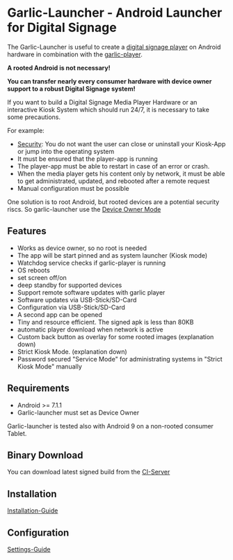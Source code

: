 # Garlic-Launcher - Android Launcher for Digital Signage

The Garlic-Launcher is useful to create a [digital signage player](https://smil-control.com/magazine/what-is-a-digital-signage-player/) on Android hardware in combination with the [garlic-player](https://garlic-signage.com/garlic-player/).

**A rooted Android is not necessary!**

**You can transfer nearly every consumer hardware with device owner support to a robust Digital Signage system!**

If you want to build a Digital Signage Media Player Hardware or an interactive Kiosk System which should run 24/7, it is necessary to take some precautions.

For example:
- [Security](https://smil-control.com/magazine/digital-signage-security/): You do not want the user can close or uninstall your Kiosk-App or jump into the operating system
- It must be ensured that the player-app is running
- The player-app must be able to restart in case of an error or crash.
- When the media player gets his content only by network, it must be able to get administrated, updated, and rebooted after a remote request
- Manual configuration must be possible

One solution is to root Android, but rooted devices are a potential security riscs. So garlic-launcher use the [Device Owner Mode](https://developer.android.com/reference/android/app/admin/DevicePolicyManager)

## Features
- Works as device owner, so no root is needed
- The app will be start pinned and as system launcher (Kiosk mode)
- Watchdog service checks if garlic-player is running
- OS reboots
- set screen off/on
- deep standby for supported devices
- Support remote software updates with garlic player
- Software updates via USB-Stick/SD-Card
- Configuration via USB-Stick/SD-Card
- A second app can be opened
- Tiny and resource efficient. The signed apk is less than 80KB
- automatic player download when network is active
- Custom back button as overlay for some rooted images (explanation down)
- Strict Kiosk Mode. (explanation down)
- Password secured "Service Mode" for administrating systems in "Strict Kiosk Mode" manually

## Requirements
 - Android >= 7.1.1 
 - Garlic-launcher must set as Device Owner

Garlic-launcher is tested also with Android 9 on a non-rooted consumer Tablet.

## Binary Download

You can download latest signed build from the [CI-Server](https://garlic-player.com/downloads/ci-builds/latest_android_launcher.apk)

## Installation

[Installation-Guide](https://garlic-signage.com/garlic-launcher/docs/installation/)

## Configuration

[Settings-Guide](https://garlic-signage.com/garlic-launcher/docs/settings/)
